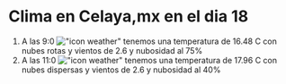 # Clima en Celaya,mx en el dia 18

1. A las 9:0 !["icon weather"](http://openweathermap.org/img/w/04d.png) tenemos una temperatura de 16.48 C con nubes rotas y  vientos de 2.6 y nubosidad al 75%
1. A las 11:0 !["icon weather"](http://openweathermap.org/img/w/03d.png) tenemos una temperatura de 17.96 C con nubes dispersas y  vientos de 2.6 y nubosidad al 40%

